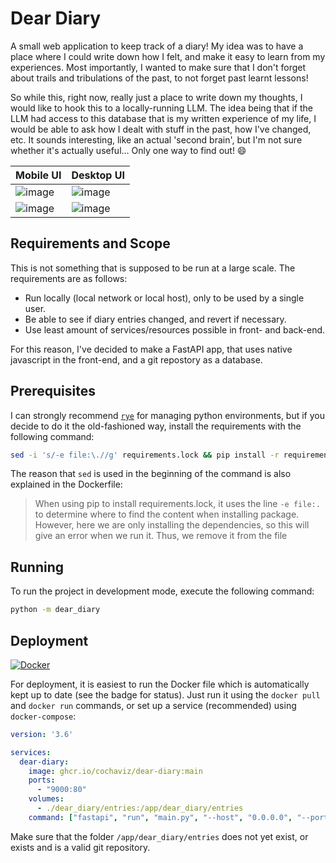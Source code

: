 # Dear Diary

A small web application to keep track of a diary! My idea was to have a place
where I could write down how I felt, and make it easy to learn from my
experiences. Most importantly, I wanted to make sure that I don't forget about
trails and tribulations of the past, to not forget past learnt lessons!

So while this, right now, really just a place to write down my thoughts, I would
like to hook this to a locally-running LLM. The idea being that if the LLM had
access to this database that is my written experience of my life, I would be
able to ask how I dealt with stuff in the past, how I've changed, etc. It sounds
interesting, like an actual 'second brain', but I'm not sure whether it's
actually useful... Only one way to find out! 😄

| Mobile UI | Desktop UI |
| --- | --- |
| ![image](https://github.com/user-attachments/assets/ad3e3d6b-b819-4a80-8841-222812b40cca) |![image](https://github.com/user-attachments/assets/1203949a-c4dd-4159-9753-e8d40efeebab) |
| ![image](https://github.com/user-attachments/assets/ddcf1212-018a-4c42-94f9-6fc4f4548446) | ![image](https://github.com/user-attachments/assets/128c0a76-355f-47f6-a148-24b1103d66bc) |

## Requirements and Scope

This is not something that is supposed to be run at a large scale. The
requirements are as follows:

- Run locally (local network or local host), only to be used by a single user.
- Be able to see if diary entries changed, and revert if necessary.
- Use least amount of services/resources possible in front- and back-end.

For this reason, I've decided to make a FastAPI app, that uses native javascript
in the front-end, and a git repostory as a database.

## Prerequisites

I can strongly recommend [`rye`](https://rye.astral.sh/) for managing python
environments, but if you decide to do it the old-fashioned way, install the
requirements with the following command:

```bash
sed -i 's/-e file:\.//g' requirements.lock && pip install -r requirements.lock
```

The reason that `sed` is used in the beginning of the command is also explained
in the Dockerfile:

> When using pip to install requirements.lock, it uses the line `-e file:.` to
> determine where to find the content when installing package. However, here we
> are only installing the dependencies, so this will give an error when we run
> it. Thus, we remove it from the file

## Running

To run the project in development mode, execute the following command:

```bash
python -m dear_diary
```

## Deployment

[![Docker](https://github.com/cochaviz/dear-diary/actions/workflows/docker-publish.yml/badge.svg)](https://github.com/cochaviz/dear-diary/actions/workflows/docker-publish.yml)

For deployment, it is easiest to run the Docker file which is automatically kept
up to date (see the badge for status). Just run it using the `docker pull` and
`docker run` commands, or set up a service (recommended) using `docker-compose`:

```yaml
version: '3.6'

services:
  dear-diary:
    image: ghcr.io/cochaviz/dear-diary:main
    ports:
      - "9000:80"
    volumes:
      - ./dear_diary/entries:/app/dear_diary/entries
    command: ["fastapi", "run", "main.py", "--host", "0.0.0.0", "--port", "80"]
```

Make sure that the folder `/app/dear_diary/entries` does not yet exist, or
exists and is a valid git repository.
